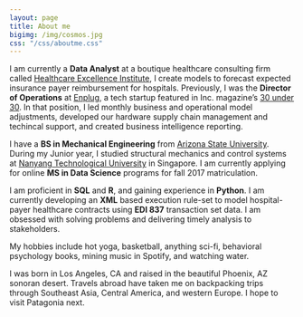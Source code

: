 ```yaml
---
layout: page
title: About me
bigimg: /img/cosmos.jpg
css: "/css/aboutme.css"
---
```


<div id="aboutme-section">
<p class="about-text">
<span class="fa fa-keyboard-o about-icon"></span>
I am currently a <strong>Data Analyst</strong> at a boutique healthcare consulting firm called <a href="http://healthcare-consulting.org" target="_blank">Healthcare Excellence Institute</a>, I create models to forecast expected insurance payer reimbursement for hospitals. Previously, I was the <strong>Director of Operations</strong> at <a href="https://www.enplug.com/" target="_blank">Enplug</a>, a tech startup featured in Inc. magazine’s <a href="http://www.inc.com/will-yakowicz/2015-30-under-30-enplug.html" target="_blank">30 under 30</a>. In that position, I led monthly business and operational model adjustments, developed our hardware supply chain management and techincal support, and created business intelligence reporting. 
</p>

I have a <strong>BS in Mechanical Engineering</strong> from <a href="https://barretthonors.asu.edu/" target="_blank">Arizona State University</a>. During my Junior year, I studied structural mechanics and control systems at <a href="http://www.ntu.edu.sg/Pages/home.aspx" target="_blank">Nanyang Technological University</a> in Singapore. I am currently applying for online <strong>MS in Data Science</strong> programs for fall 2017 matriculation. 

I am proficient in <strong>SQL</strong> and <strong>R</strong>, and gaining experience in <strong>Python</strong>. I am currently developing an <strong>XML</strong> based execution rule-set to model hospital-payer healthcare contracts using <strong>EDI 837</strong> transaction set data. I am obsessed with solving problems and delivering timely analysis to stakeholders. 

My hobbies include hot yoga, basketball, anything sci-fi, behavioral psychology books, mining music in Spotify, and watching water. 

I was born in Los Angeles, CA and raised in the beautiful Phoenix, AZ sonoran desert. Travels abroad have taken me on backpacking trips through Southeast Asia, Central America, and western Europe. I hope to visit Patagonia next. 

